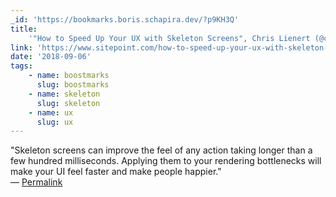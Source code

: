 ```yaml
---
_id: 'https://bookmarks.boris.schapira.dev/?p9KH3Q'
title:
    '"How to Speed Up Your UX with Skeleton Screens", Chris Lienert (@cliener)'
link: 'https://www.sitepoint.com/how-to-speed-up-your-ux-with-skeleton-screens/'
date: '2018-09-06'
tags:
    - name: boostmarks
      slug: boostmarks
    - name: skeleton
      slug: skeleton
    - name: ux
      slug: ux
---
```


&quot;Skeleton screens can improve the feel of any action taking longer than a
few hundred milliseconds. Applying them to your rendering bottlenecks will make
your UI feel faster and make people happier.&quot; <br>&#8212;
<a href="https://bookmarks.boris.schapira.dev/?p9KH3Q" title="Permalink">Permalink</a>
